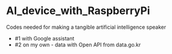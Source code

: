 # AI_device_with_RaspberryPi
Codes needed for making a tangible artificial intelligence speaker
- #1 with Google assistant
- #2 on my own - data with Open API from data.go.kr
